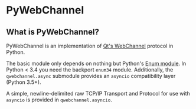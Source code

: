 # PyWebChannel

## What is PyWebChannel?

PyWebChannel is an implementation of [Qt's WebChannel](https://doc.qt.io/qt-5/qtwebchannel-index.html) protocol in Python.

The basic module only depends on nothing but Python's [Enum module](https://docs.python.org/3/library/enum.html).
In Python < 3.4 you need the backport `enum34` module.
Additionally, the `qwebchannel.async` submodule provides an `asyncio` compatibility layer (Python 3.5+).

A simple, newline-delimited raw TCP/IP Transport and Protocol for use with `asyncio` is provided in `qwebchannel.asyncio`.
